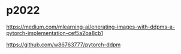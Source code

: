 # p2022

https://medium.com/mlearning-ai/enerating-images-with-ddpms-a-pytorch-implementation-cef5a2ba8cb1

https://github.com/w86763777/pytorch-ddpm